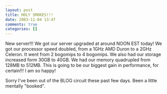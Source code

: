 ```yaml
---
layout: post
title: HOLY SMOKES!!!
date: 2003-11-04 13:47
comments: true
categories: []
---
```

New server!!! We got our server upgraded at around NOON EST today! We got our processor speed doubled, from a 1GHz AMD Duron to a 2GHz Celeron. It went from 2 bogomips to 4 bogomips. We also had our storage increased form 30GB to 40GB. We had our memory quadrupled from 128MB to 512MB. This is going to be our biggest gain in performance, for certain!!! I am so happy!

Sorry I've been out of the BLOG circuit these past few days. Been a little mentally "booked".

